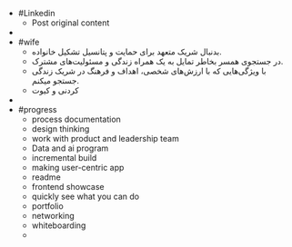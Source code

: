 - #Linkedin
	- Post original content
-
- #wife
	- بدنبال شریک متعهد برای حمایت و پتانسیل تشکیل خانواده.
	- در جستجوی همسر بخاطر تمایل به یک همراه زندگی و مسئولیت‌های مشترک.
	- با ویژگی‌هایی که با ارزش‌های شخصی، اهداف و فرهنگ در شریک زندگی جستجو میکنم.
	- کردنی و کیوت
-
- #progress
	- process documentation
	- design thinking
	- work with product and leadership team
	- Data and ai program
	- incremental build
	- making user-centric app
	- readme
	- frontend showcase
	- quickly see what you can do
	- portfolio
	- networking
	- whiteboarding
	-